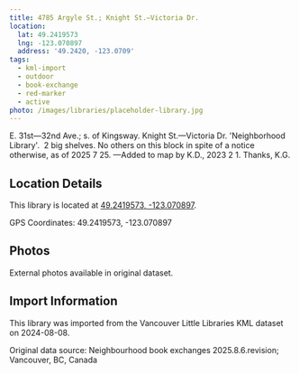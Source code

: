 ```yaml
---
title: 4785 Argyle St.; Knight St.—Victoria Dr.
location:
  lat: 49.2419573
  lng: -123.070897
  address: '49.2420, -123.0709'
tags:
  - kml-import
  - outdoor
  - book-exchange
  - red-marker
  - active
photo: /images/libraries/placeholder-library.jpg
---
```

E. 31st—32nd Ave.; s. of Kingsway.
Knight St.—Victoria Dr.
'Neighborhood Library'.  2 big shelves.
No others on this block in spite of a notice otherwise, as of 2025 7 25.
—Added to map by K.D., 2023 2 1. Thanks, K.G. 

## Location Details

This library is located at [49.2419573, -123.070897](https://www.google.com/maps?q=49.2419573,-123.070897).

GPS Coordinates: 49.2419573, -123.070897

## Photos

External photos available in original dataset.

## Import Information

This library was imported from the Vancouver Little Libraries KML dataset on 2024-08-08.

Original data source: Neighbourhood book exchanges 2025.8.6.revision; Vancouver, BC, Canada
